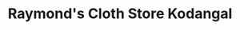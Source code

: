 ---
title: "Raymond's Cloth Store Kodangal"
url: /kodangal-telangana-509338/raymonds-cloth-store-kodangal/
shop: clothes
---